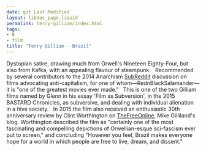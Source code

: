 ```yaml
---
date: git Last Modified
layout: libdoc_page.liquid
permalink: terry-gilliam/index.html
tags:
- B
- film
title: "Terry Gilliam - Brazil"
---
```


Dystopian satire, drawing much from Orwell's Nineteen Eighty-Four, but also from Kafka, with an appealing  flavour of steampunk.
 
Recommended by several contributors to the  2014 Anarchism <a href="https://www.reddit.com/r/Anarchism/comments/2a2r93/can_we_compile_a_list_of_the_top_films_advocating/"> SubReddit</a> discussion on films advocating anti-capitalism, for  one of whom—RednBlackSalamander—it is "one of the greatest movies  ever made."
 
This is one of the two Gilliam films named by  Glenn in his essay 'Film as Subversion', in the 2015  BASTARD Chronicles,  as subversive, and dealing with individual alienation in a hive  society.
 
In 2015 the film also received an enthusiastic  30th anniversary review by Clint Worthington on <a href="https://thefreeonline.wordpress.com/2015/12/08/brazil-orwellian-comedy/"> TheFreeOnline</a>, Mike Gilliland's blog. Worthington described the  film as "certainly one of the most fascinating and compelling  depictions of Orwellian-esque sci-fascism ever put to screen," and  concluding "However you feel, Brazil makes everyone hope  for a world in which people are free to live, dream, and dissent."